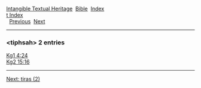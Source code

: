 [Intangible Textual Heritage](../../index)  [Bible](../index) 
[Index](index)   
[t Index](_t_)  
  [Previous](c11616)  [Next](c11618) 

------------------------------------------------------------------------

### &lt;tiphsah&gt; 2 entries

[Kg1 4:24](../kjv/kg1004.htm#024)  
[Kg2 15:16](../kjv/kg2015.htm#016)  

------------------------------------------------------------------------

[Next: tiras (2)](c11618)

